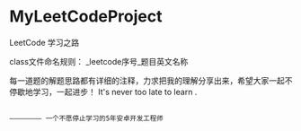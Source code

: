 # MyLeetCodeProject
LeetCode 学习之路

class文件命名规则： _leetcode序号_题目英文名称

每一道题的解题思路都有详细的注释，力求把我的理解分享出来，希望大家一起不停歇地学习，一起进步！
It's never too late to learn .              

                                        			
																			———————— 一个不愿停止学习的5年安卓开发工程师
